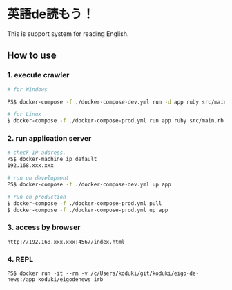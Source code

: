 英語de読もう！
====================

This is support system for reading English.

How to use
---------------------

### 1. execute crawler

```bash
# for Windows

PS$ docker-compose -f ./docker-compose-dev.yml run -d app ruby src/main.rb

# for Linux
$ docker-compose -f ./docker-compose-prod.yml run app ruby src/main.rb
```

### 2. run application server

```bash
# check IP address.
PS$ docker-machine ip default
192.168.xxx.xxx

# run on development
PS$ docker-compose -f ./docker-compose-dev.yml up app

# run on production
$ docker-compose -f ./docker-compose-prod.yml pull
$ docker-compose -f ./docker-compose-prod.yml up app

```

### 3. access by browser

```
http://192.168.xxx.xxx:4567/index.html
```

### 4. REPL

```[bash]
PS$ docker run -it --rm -v /c/Users/koduki/git/koduki/eigo-de-news:/app koduki/eigodenews irb
```
